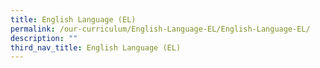 ```yaml
---
title: English Language (EL)
permalink: /our-curriculum/English-Language-EL/English-Language-EL/
description: ""
third_nav_title: English Language (EL)
---
```


